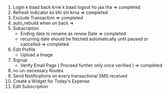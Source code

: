 1. Login k baad back krne k baad logout ho jaa rha => completed
2. Refresh Indicator ko bhi shi krna => completed
3. Exclude Transaction => completed
4. auto_rebuild when on back => 
5. Subscription
   * Ending date to rename as renew Date => completed
   * recurring date should be fetched automatically until paused or cancelled => completed
6. Edit Profile
   * Upload a Image
7. Signup
   * Verify Email Page ( Proceed further only once verified ) => completed
8. no un-necessary Routes
9. Send Notifications on every transactional SMS received
10. Create a Widget for Today's Expense
11. Edit Subscription
